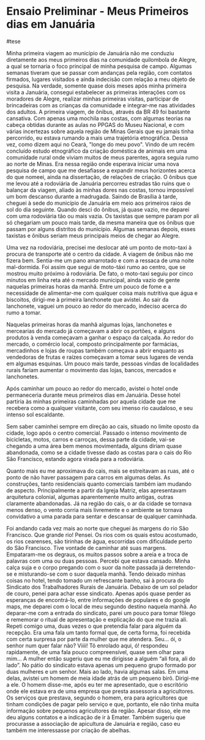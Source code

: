 # Ensaio Preliminar - Meus Primeiros dias em Januária

#tese 

Minha primeira viagem ao município de Januária não me conduziu diretamente aos meus primeiros dias na comunidade quilombola de Alegre, a qual se tornaria o foco principal de minha pesquisa de campo. Algumas semanas tiveram que se passar com andanças pela região, com contatos firmados, lugares visitados e ainda indecisão com relação a meu objeto de pesquisa. Na verdade, somente quase dois meses após minha primeira visita a Januária, consegui estabelecer as primeiras interações com os moradores de Alegre, realizar minhas primeiras visitas, participar de brincadeiras com as crianças da comunidade e integrar-me nas atividades dos adultos.
A primeira viagem, de ônibus, através da BR 49 foi bastante cansativa. Com apenas uma mochila nas costas, com algumas teorias na cabeça obtidas durante as aulas no PPGAS do Museu Nacional, e com várias incertezas sobre aquela região de Minas Gerais que eu jamais tinha percorrido, eu estava rumando a mais uma trajetória etnográfica. Dessa vez, como dizem aqui no Ceará, "longe do meu povo". Vindo de um recém concluído estudo etnográfico da criação doméstica de animais em uma comunidade rural onde viviam muitos de meus parentes, agora seguia rumo ao norte de Minas. Era nessa região onde esperava iniciar uma nova pesquisa de campo que me desafiasse a expandir meus horizontes acerca do que nomeei, ainda na dissertação, de relações de criação. 
O ônibus que me levou até a rodoviária de Januária percorreu estradas tão ruins que o balançar da viagem, aliado às minhas dores nas costas, tornou impossível um bom descanso durante a madrugada. Saindo de Brasília à tarde, cheguei à sede do município de Januária em meio aos primeiros raios de sol do dia seguinte. Quando desci do ônibus, já quase vazio, me deparei com uma rodoviária tão ou mais vazia. Os taxistas que sempre param por ali só chegariam um pouco mais tarde, da mesma maneira que os ônibus que passam por alguns distritos do município. Algumas semanas depois, esses taxistas e ônibus seriam meus principais meios de chegar ao Alegre. 

Uma vez na rodoviária, precisei me deslocar até um ponto de moto-taxi à procura de transporte até o centro da cidade. A viagem de ônibus não me fizera bem. Sentia-me um pano amarrotado e com a ressaca de uma noite mal-dormida. Foi assim que segui de moto-táxi rumo ao centro, que se mostrou muito próximo à rodoviária. De fato, o moto-taxi seguiu por cinco minutos em linha reta até o mercado municipal, ainda vazio de gente naquelas primeiras horas da manhã. Entre um pouco de fome e a necessidade de alimentar-me com qualquer coisa mais nutritiva que água e biscoitos, dirigi-me à primeira lanchonete que avistei. Ao sair da lanchonete, vaguei um pouco ao redor do mercado, indeciso acerca do rumo a tomar. 

Naquelas primeiras horas da manhã algumas lojas, lanchonetes e mercearias do mercado já começavam a abrir os portões, e alguns produtos à venda começavam a ganhar o espaço da calçada. Ao redor do mercado, o comércio local, composto principalmente por farmácias, mercadinhos e lojas de roupas também começava a abrir enquanto as vendedoras de frutas e raízes começavam a tomar seus lugares de venda em algumas esquinas. Um pouco mais tarde, pessoas vindas de localidades rurais fariam aumentar o movimento das lojas, bancos, mercados e lanchonetes. 

Após caminhar um pouco ao redor do mercado, avistei o hotel onde permaneceria durante meus primeiros dias em Januária. Desse hotel partiria às minhas primeiras caminhadas por aquela cidade que me recebera como a qualquer visitante, com seu imenso rio caudaloso, e seu intenso sol escaldante. 

Sem saber caminhei sempre em direção ao cais, situado no limite oposto da cidade, logo após o centro comercial. Passado o intenso movimento de bicicletas, motos, carros e carroças, dessa parte da cidade, vai-se chegando a uma área bem menos movimentada, alguns diriam quase abandonada, como se a cidade tivesse dado as costas para o cais do Rio São Francisco, estando agora virada para a rodoviária.

Quanto mais eu me aproximava do cais, mais se estreitavam as ruas, até o ponto de não haver passagem para carros em algumas delas. As construções, tanto residenciais quanto comerciais também iam mudando de aspecto. Principalmente a partir da Igreja Matriz, elas apresentavam arquitetura colonial, algumas aparentemente muito antigas, outras claramente abandonadas. Já na região do cais, o ar da cidade se tornava menos denso, o vento corria mais livremente e o ambiente se tornava convidativo a uma parada para sentar e descansar de qualquer caminhada. 

Foi andando cada vez mais ao norte que cheguei às margens do rio São Francisco. Que grande rio! Pensei. Os rios com os quais estou acostumado, os rios cearenses, são tirinhas de água, escorridas com dificuldade perto do São Francisco. 
Tive vontade de caminhar até suas margens. Empataram-me os degraus, os muitos passos sobre a areia e a troca de palavras com uma ou duas pessoas. Percebi que estava cansado. Minha calça suja e o corpo pregando com o suor da noite passada já derretendo-se e misturando-se com o suor daquela manhã. 
Tendo deixado minhas coisas no hotel, tendo tomado um refrescante banho, sai à procura do Sindicato dos Trabalhadores Rurais de Januária. Debaixo de um sol pelador de couro, penei para achar esse sindicato. Apenas após quase perder as esperanças de encontrá-lo, entre informações de populares e do google maps, me deparei com o local de meu segundo destino naquela manhã. 
Ao deparar-me com a entrada do sindicato, parei um pouco para tomar fôlego e rememorar o ritual de apresentação e explicação do que me trazia ali. Repeti comigo uma, duas vezes o que pretendia falar para alguém da recepção. Era uma fala um tanto formal que, de certa forma, foi recebida com certa surpresa por parte da mulher que me atendera. 
Seu… ói, o senhor num quer falar não? 
Viiii! Tô enrolado aqui, ó! respondeu rapidamente, de uma fala pouco compreensível, quase sem olhar para mim…
             A mulher então sugeriu que eu me dirigisse a alguém “ali fora, ali do lado”. 
No pátio do sindicato estava apenas um pequeno grupo formado por duas mulheres e um senhor. Mais ao lado, havia algumas salas. Em uma delas, avistei um homem de meia idade atrás de um pequeno birô. Dirigi-me a ele. O homem disse-me, após eu ter me apresentado, que o escritório onde ele estava era de uma empresa que presta assessoria a agricultores. Os serviços que prestava, segundo o homem, era para agricultores que tinham condições de pagar pelo serviço e que, portanto, ele não tinha muita informação sobre pequenos agricultores da região. Apesar disso, ele me deu alguns contatos e a indicação de ir à Emater. Também sugeriu que procurasse a associação de apicultura de Januária e região, caso eu também me interessasse por criação de abelhas. 
